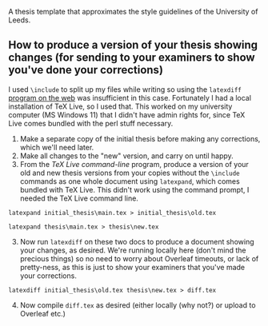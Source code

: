 A thesis template that approximates the style guidelines of the University of Leeds.

## How to produce a version of your thesis showing changes (for sending to your examiners to show you've done your corrections)

I used `\include` to split up my files while writing so using the `latexdiff` [program on the web](https://3142.nl/latex-diff/) was insufficient in this case. Fortunately I had a local installation of TeX Live, so I used that. This worked on my university computer (MS Windows 11) that I didn't have admin rights for, since TeX Live comes bundled with the perl stuff necessary. 

 1. Make a separate copy of the initial thesis before making any corrections, which we'll need later.
 2. Make all changes to the "new" version, and carry on until happy.
 3. From the *TeX Live command-line* program, produce a version of your old and new thesis versions from your copies without the  `\include` commands as one whole document using `latexpand`, which comes bundled with TeX Live. This didn't work using the command prompt, I needed the TeX Live command line.

`latexpand initial_thesis\main.tex > initial_thesis\old.tex`

`latexpand thesis\main.tex > thesis\new.tex`

 3. Now run `latexdiff` on these two docs to produce a document showing your changes, as desired. We're running locally here (don't mind the precious things) so no need to worry about Overleaf timeouts, or lack of pretty-ness, as this is just to show your examiners that you've made your corrections.
    
`latexdiff initial_thesis\old.tex thesis\new.tex > diff.tex`

4. Now compile `diff.tex` as desired (either locally (why not?) or upload to Overleaf etc.)
   

